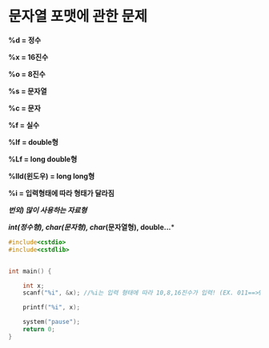 # 문자열 포맷에 관한 문제

**%d = 정수**

**%x = 16진수**

**%o = 8진수**

**%s = 문자열**

**%c = 문자**

**%f = 실수**

**%lf = double형**

**%Lf = long double형**

**%lld(윈도우) = long long형**

**%i = 입력형태에 따라 형태가 달라짐**






***번외) 많이 사용하는 자료형***

***int(정수형), char(문자형), char*(문자열형), double...***

```c
#include<cstdio>
#include<cstdlib>


int main() {

	int x;
	scanf("%i", &x); //%i는 입력 형태에 따라 10,8,16진수가 입력! (EX. 011==>9(8진수) , 0x11 ==>17(16진수)

	printf("%i", x);

	system("pause");
	return 0;
}
```
